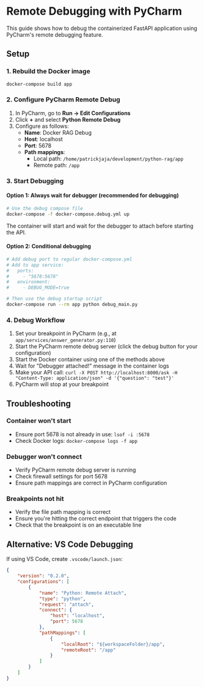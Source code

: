 # Remote Debugging with PyCharm

This guide shows how to debug the containerized FastAPI application using PyCharm's remote debugging feature.

## Setup

### 1. Rebuild the Docker image
```bash
docker-compose build app
```

### 2. Configure PyCharm Remote Debug

1. In PyCharm, go to **Run → Edit Configurations**
2. Click **+** and select **Python Remote Debug**
3. Configure as follows:
   - **Name**: Docker RAG Debug
   - **Host**: localhost
   - **Port**: 5678
   - **Path mappings**: 
     - Local path: `/home/patrickjaja/development/python-rag/app`
     - Remote path: `/app`

### 3. Start Debugging

#### Option 1: Always wait for debugger (recommended for debugging)
```bash
# Use the debug compose file
docker-compose -f docker-compose.debug.yml up
```
The container will start and wait for the debugger to attach before starting the API.

#### Option 2: Conditional debugging
```bash
# Add debug port to regular docker-compose.yml
# Add to app service:
#   ports:
#     - "5678:5678"
#   environment:
#     - DEBUG_MODE=true

# Then use the debug startup script
docker-compose run --rm app python debug_main.py
```

### 4. Debug Workflow

1. Set your breakpoint in PyCharm (e.g., at `app/services/answer_generator.py:110`)
2. Start the PyCharm remote debug server (click the debug button for your configuration)
3. Start the Docker container using one of the methods above
4. Wait for "Debugger attached!" message in the container logs
5. Make your API call: `curl -X POST http://localhost:8000/ask -H "Content-Type: application/json" -d '{"question": "test"}'`
6. PyCharm will stop at your breakpoint

## Troubleshooting

### Container won't start
- Ensure port 5678 is not already in use: `lsof -i :5678`
- Check Docker logs: `docker-compose logs -f app`

### Debugger won't connect
- Verify PyCharm remote debug server is running
- Check firewall settings for port 5678
- Ensure path mappings are correct in PyCharm configuration

### Breakpoints not hit
- Verify the file path mapping is correct
- Ensure you're hitting the correct endpoint that triggers the code
- Check that the breakpoint is on an executable line

## Alternative: VS Code Debugging

If using VS Code, create `.vscode/launch.json`:
```json
{
    "version": "0.2.0",
    "configurations": [
        {
            "name": "Python: Remote Attach",
            "type": "python",
            "request": "attach",
            "connect": {
                "host": "localhost",
                "port": 5678
            },
            "pathMappings": [
                {
                    "localRoot": "${workspaceFolder}/app",
                    "remoteRoot": "/app"
                }
            ]
        }
    ]
}
```